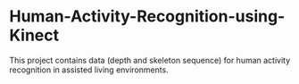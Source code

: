 # Human-Activity-Recognition-using-Kinect

This project contains data (depth and skeleton sequence) for human activity recognition in assisted living environments.
